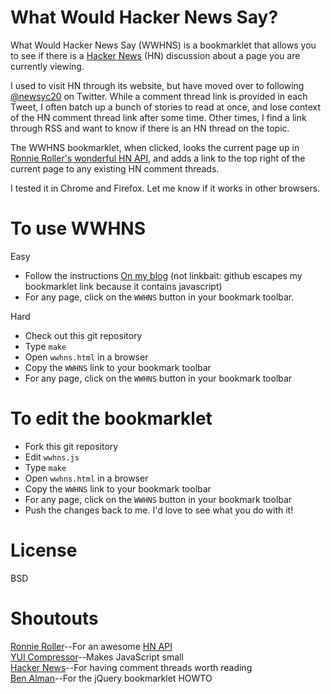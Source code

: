 # What Would Hacker News Say?

What Would Hacker News Say (WWHNS) is a bookmarklet that allows you to see
if there is a [Hacker News](http://news.ycombinator.com/) (HN) discussion about
a page you are currently viewing.

I used to visit HN through its website, but have moved over to following
[@newsyc20](http://twitter.com/#!/newsyc20) on Twitter.
While a comment thread link is provided in each Tweet, I often batch up a
bunch of stories to read at once, and lose context of the HN comment thread
link after some time. Other times, I find a link through RSS and want to know
if there is an HN thread on the topic.

The WWHNS bookmarklet, when clicked, looks the current page up in [Ronnie
Roller's wonderful HN API](http://api.ihackernews.com/), and
adds a link to the top right of the current page to any existing HN comment
threads.

I tested it in Chrome and Firefox.  Let me know if it works in other browsers.

# To use WWHNS
Easy

* Follow the instructions [On my blog]() (not linkbait: github escapes my bookmarklet link because it contains javascript)
* For any page, click on the `WWHNS` button in your bookmark toolbar.

Hard

* Check out this git repository
* Type `make`
* Open `wwhns.html` in a browser
* Copy the `WWHNS` link to your bookmark toolbar
* For any page, click on the `WWHNS` button in your bookmark toolbar

# To edit the bookmarklet
* Fork this git repository
* Edit `wwhns.js`
* Type `make`
* Open `wwhns.html` in a browser
* Copy the `WWHNS` link to your bookmark toolbar
* For any page, click on the `WWHNS` button in your bookmark toolbar
* Push the changes back to me.  I'd love to see what you do with it!

# License
BSD

# Shoutouts
[Ronnie Roller](http://twitter.com/#!/ronnieroller)--For an awesome [HN API](http://api.ihackernews.com/)  
[YUI Compressor](https://developer.yahoo.com/yui/compressor/)--Makes JavaScript small  
[Hacker News](http://news.ycombinator.com/)--For having comment threads worth reading  
[Ben Alman](http://benalman.com/projects/run-jquery-code-bookmarklet/)--For the jQuery bookmarklet HOWTO

